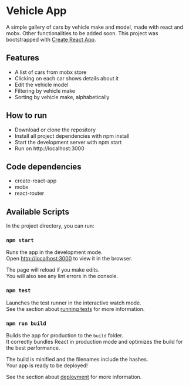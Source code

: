 # Vehicle App

A simple gallery of cars by vehicle make and model, made with react and mobx. Other functionalities to be added soon. 
This project was bootstrapped with [Create React App](https://github.com/facebook/create-react-app).

## Features
* A list of cars from mobx store
* Clicking on each car shows details about it 
* Edit the vehicle model
* Filtering by vehicle make 
* Sorting by vehicle make, alphabetically 

## How to run
* Download or clone the repository
* Install all project dependencies with npm install
* Start the development server with npm start
* Run on http://localhost:3000

## Code dependencies
* create-react-app
* mobx
* react-router



## Available Scripts

In the project directory, you can run:

### `npm start`

Runs the app in the development mode.<br>
Open [http://localhost:3000](http://localhost:3000) to view it in the browser.

The page will reload if you make edits.<br>
You will also see any lint errors in the console.

### `npm test`

Launches the test runner in the interactive watch mode.<br>
See the section about [running tests](https://facebook.github.io/create-react-app/docs/running-tests) for more information.

### `npm run build`

Builds the app for production to the `build` folder.<br>
It correctly bundles React in production mode and optimizes the build for the best performance.

The build is minified and the filenames include the hashes.<br>
Your app is ready to be deployed!

See the section about [deployment](https://facebook.github.io/create-react-app/docs/deployment) for more information.


